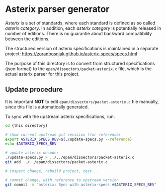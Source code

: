 # Asterix parser generator

*Asterix* is a set of standards, where each standard is defined
as so called *asterix category*.
In addition, each *asterix category* is potentially released
in number of editions. There is no guarantie about backward
compatibility between the editions.

The structured version of asterix specifications is maintained
in a separate project:
<https://zoranbosnjak.github.io/asterix-specs/specs.html>

The purpose of this directory is to convert from structured
specifications (json format) to the `epan/dissectors/packet-asterix.c` file,
which is the actual asterix parser for this project.

## Update procedure

It is important **NOT** to edit `epan/dissectors/packet-asterix.c` file
manually, since this file is automatically generated.

To sync with the upstream asterix specifications, run:

```bash
cd {this directory}

# show current upstream git revision (for reference)
export ASTERIX_SPECS_REV=$(./update-specs.py --reference)
echo $ASTERIX_SPECS_REV

# update asterix decoder
./update-specs.py > ../../epan/dissectors/packet-asterix.c
git add ../../epan/dissectors/packet-asterix.c

# inspect change, rebuild project, test...

# commit change, with reference to upstream version
git commit -m "asterix: Sync with asterix-specs #$ASTERIX_SPECS_REV"
```
